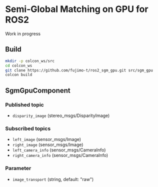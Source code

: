 # Semi-Global Matching on GPU for ROS2

Work in progress

## Build

```bash
mkdir -p colcon_ws/src
cd colcon_ws
git clone https://github.com/fujimo-t/ros2_sgm_gpu.git src/sgm_gpu
colcon build
```

## SgmGpuComponent

### Published topic

* `disparity_image` (stereo_msgs/DisparityImage)

### Subscribed topics

* `left_image` (sensor_msgs/Image)
* `right_image` (sensor_msgs/Image)
* `left_camera_info` (sensor_msgs/CameraInfo)
* `right_camera_info` (sensor_msgs/CameraInfo)

### Parameter

* `image_transport` (string, default: "raw")
